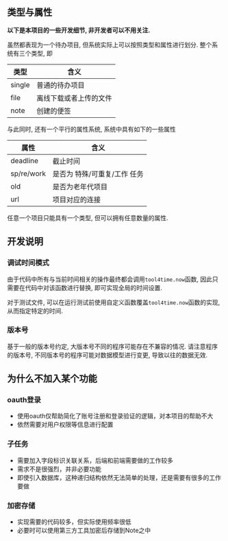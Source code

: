 
类型与属性
---------------------

**以下是本项目的一些开发细节, 非开发者可以不用关注.**

虽然都表现为一个待办项目, 但系统实际上可以按照类型和属性进行划分. 整个系统有三个类型, 即

类型    | 含义
--------|--------------------------------
single  | 普通的待办项目
file    | 离线下载或者上传的文件
note    | 创建的便签

与此同时, 还有一个平行的属性系统, 系统中具有如下的一些属性

属性        | 含义
------------|--------------------------------
deadline    | 截止时间
sp/re/work  | 是否为 特殊/可重复/工作 任务
old         | 是否为老年代项目
url         | 项目对应的连接

任意一个项目只能具有一个类型, 但可以拥有任意数量的属性.




开发说明
---------------

### 调试时间模式

由于代码中所有与当前时间相关的操作最终都会调用`tool4time.now`函数, 因此只需要在代码中对该函数进行替换, 即可实现全局的时间设置. 

对于测试文件, 可以在运行测试前使用自定义函数覆盖`tool4time.now`函数的实现, 从而指定特定的时间.

### 版本号

基于一般的版本号约定, 大版本号不同的程序可能存在不兼容的情况. 请注意程序的版本号, 不同版本号的程序可能对数据模型进行变更, 导致以往的数据无效.


为什么不加入某个功能
-------------------

### oauth登录

- 使用oauth仅帮助简化了账号注册和登录验证的逻辑，对本项目的帮助不大
- 依然需要对用户权限等信息进行配置
  

### 子任务

- 需要加入字段标识关联关系，后端和前端需要做的工作较多
- 需求不是很强烈，并非必要功能
- 即使引入数据库，这种递归结构依然无法简单的处理，还是需要有很多的工作要做

### 加密存储

- 实现需要的代码较多，但实际使用频率很低
- 必要时可以使用第三方工具加密后存储到Note之中
